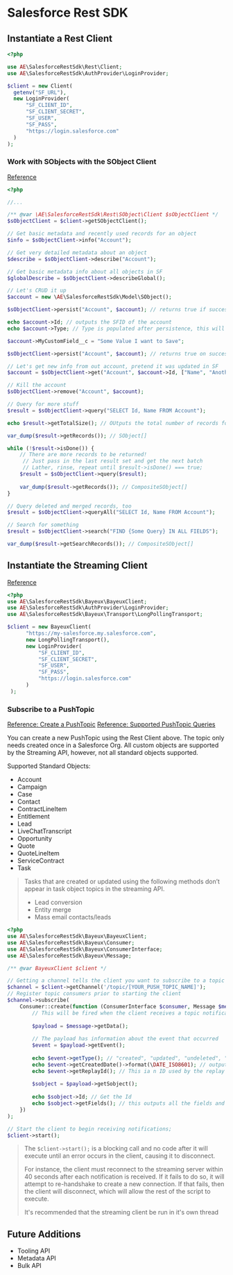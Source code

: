 # Salesforce Rest SDK

## Instantiate a Rest Client

```php
<?php

use AE\SalesforceRestSdk\Rest\Client;
use AE\SalesforceRestSdk\AuthProvider\LoginProvider;

$client = new Client(
  getenv("SF_URL"),
  new LoginProvider(
      "SF_CLIENT_ID",
      "SF_CLIENT_SECRET",
      "SF_USER",
      "SF_PASS",
      "https://login.salesforce.com"
  )
);
```

### Work with SObjects with the SObject Client

[Reference](https://developer.salesforce.com/docs/atlas.en-us.api_rest.meta/api_rest/resources_list.htm)

```php
<?php

//...

/** @var \AE\SalesforceRestSdk\Rest\SObject\Client $sObjectClient */
$sObjectClient = $client->getSObjectClient();

// Get basic metadata and recently used records for an object
$info = $sObjectClient->info("Account");

// Get very detailed metadata about an object
$describe = $sObjectClient->describe("Account");

// Get basic metadata info about all objects in SF
$globalDescribe = $sObjectClient->describeGlobal();

// Let's CRUD it up
$account = new \AE\SalesforceRestSdk\Model\SObject();

$sObjectClient->persist("Account", $account); // returns true if success

echo $account->Id; // outputs the SFID of the account
echo $account->Type; // Type is populated after persistence, this will output "Account"

$account->MyCustomField__c = "Some Value I want to Save";

$sObjectClient->persist("Account", $account); // returns true on success

// Let's get new info from out account, pretend it was updated in SF
$account = $sObjectClient->get("Account", $account->Id, ["Name", "AnotherCoolField__c"]);

// Kill the account
$sObjectClient->remove("Account", $account);

// Query for more stuff
$result = $sObjectClient->query("SELECT Id, Name FROM Account");

echo $result->getTotalSize(); // OUtputs the total number of records for the query

var_dump($result->getRecords()); // SObject[]

while (!$result->isDone()) {
    // There are more records to be returned!
     // Just pass in the last result set and get the next batch
     // Lather, rinse, repeat until $result->isDone() === true;
    $result = $sObjectClient->query($result);
    
    var_dump($result->getRecords()); // CompositeSObject[]
}

// Query deleted and merged records, too
$result = $sObjectClient->queryAll("SELECT Id, Name FROM Account");

// Search for something
$result = $sObjectClient->search("FIND {Some Query} IN ALL FIELDS");

var_dump($result->getSearchRecords()); // CompositeSObject[]
```

## Instantiate the Streaming Client
[Reference](https://developer.salesforce.com/docs/atlas.en-us.api_streaming.meta/api_streaming/intro_stream.htm)

```php
<?php
use AE\SalesforceRestSdk\Bayeux\BayeuxClient;
use AE\SalesforceRestSdk\AuthProvider\LoginProvider;
use AE\SalesforceRestSdk\Bayeux\Transport\LongPollingTransport;

$client = new BayeuxClient(
      "https://my-salesforce.my.salesforce.com",
      new LongPollingTransport(),
      new LoginProvider(
          "SF_CLIENT_ID",
          "SF_CLIENT_SECRET",
          "SF_USER",
          "SF_PASS",
          "https://login.salesforce.com"
      )
 );

```

### Subscribe to a PushTopic
[Reference: Create a PushTopic](https://developer.salesforce.com/docs/atlas.en-us.api_streaming.meta/api_streaming/create_a_pushtopic.htm)
[Reference: Supported PushTopic Queries](https://developer.salesforce.com/docs/atlas.en-us.api_streaming.meta/api_streaming/supported_soql.htm)

You can create a new PushTopic using the Rest Client above. The topic only needs created once in a Salesforce Org. All custom objects are supported
by the Streaming API, however, not all standard objects supported.

Supported Standard Objects:
* Account
* Campaign
* Case
* Contact
* ContractLineItem
* Entitlement
* Lead
* LiveChatTranscript
* Opportunity
* Quote
* QuoteLineItem
* ServiceContract
* Task

> Tasks that are created or updated using the following methods don’t appear in task object topics in the streaming API.
>  
> * Lead conversion
> * Entity merge
> * Mass email contacts/leads

```php
<?php
use AE\SalesforceRestSdk\Bayeux\BayeuxClient;
use AE\SalesforceRestSdk\Bayeux\Consumer;
use AE\SalesforceRestSdk\Bayeux\ConsumerInterface;
use AE\SalesforceRestSdk\Bayeux\Message;

/** @var BayeuxClient $client */

// Getting a channel tells the client you want to subscribe to a topic
$channel = $client->getChannel('/topic/[YOUR_PUSH_TOPIC_NAME]');
// Register topic consumers prior to starting the client
$channel->subscribe(
    Consumer::create(function (ConsumerInterface $consumer, Message $message) {
        // This will be fired when the client receives a topic notification
        
        $payload = $message->getData();
        
        // The payload has information about the event that occurred
        $event = $payload->getEvent();
        
        echo $event->getType(); // "created", "updated", "undeleted", "deleted"
        echo $event->getCreatedDate()->format(\DATE_ISO8601); // outputs the datetime the event was created
        echo $event->getReplayId(); // This ia n ID used by the replay extension so it can pick up the feed where it left off
        
        $sobject = $payload->getSobject();
        
        echo $sobject->Id; // Get the Id
        echo $sobject->getFields(); // this outputs all the fields and their values that were in the create or update request
    })
);

// Start the client to begin receiving notifications;
$client->start();
```

> The `$client->start();` is a blocking call and no code after it will execute
> until an error occurs in the client, causing it to disconnect.
> 
> For instance, the client must reconnect to the streaming server within 40 seconds after each
> notification is received. If it fails to do so, it will attempt to re-handshake
> to create a new connection. If that fails, then the client will disconnect,
> which will allow the rest of the script to execute.
>
> It's recommended that the streaming client be run in it's own thread

## Future Additions

* Tooling API
* Metadata API
* Bulk API